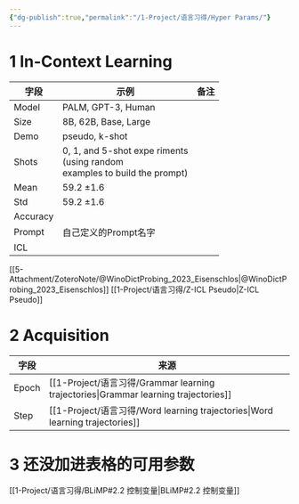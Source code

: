 ```yaml
---
{"dg-publish":true,"permalink":"/1-Project/语言习得/Hyper Params/"}
---
```


# 1 In-Context Learning
| 字段 | 示例 | 备注 |
| ---- | ---- | ---- |
| Model | PALM, GPT-3, Human |  |
| Size | 8B, 62B, Base, Large |  |
| Demo | pseudo, k-shot |  |
| Shots | 0, 1, and 5-shot expe riments<br>(using random<br>examples to build the prompt) |  |
| Mean | 59.2 ±1.6 |  |
| Std | 59.2 ±1.6 |  |
| Accuracy |  |  |
| Prompt | 自己定义的Prompt名字 |  |
| ICL |  |  |
[[5-Attachment/ZoteroNote/@WinoDictProbing_2023_Eisenschlos\|@WinoDictProbing_2023_Eisenschlos]]
[[1-Project/语言习得/Z-ICL Pseudo\|Z-ICL Pseudo]]
# 2 Acquisition
| 字段 | 来源 |
| ---- | ---- |
| Epoch | [[1-Project/语言习得/Grammar learning trajectories\|Grammar learning trajectories]] |
| Step | [[1-Project/语言习得/Word learning trajectories\|Word learning trajectories]] |
# 3 还没加进表格的可用参数
[[1-Project/语言习得/BLiMP#2.2 控制变量\|BLiMP#2.2 控制变量]]
